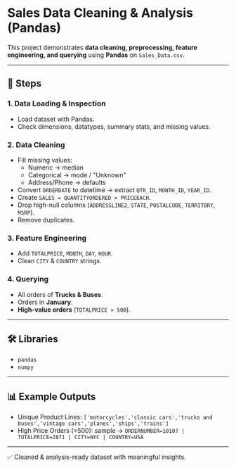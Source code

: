 #  Sales Data Cleaning & Analysis (Pandas)

This project demonstrates **data cleaning, preprocessing, feature engineering, and querying** using **Pandas** on `Sales_Data.csv`.

---

## 📌 Steps

### 1. Data Loading & Inspection
- Load dataset with Pandas.
- Check dimensions, datatypes, summary stats, and missing values.

### 2. Data Cleaning
- Fill missing values:
  - Numeric → median  
  - Categorical → mode / "Unknown"  
  - Address/Phone → defaults
- Convert `ORDERDATE` to datetime → extract `QTR_ID`, `MONTH_ID`, `YEAR_ID`.
- Create `SALES = QUANTITYORDERED × PRICEEACH`.
- Drop high-null columns (`ADDRESSLINE2`, `STATE`, `POSTALCODE`, `TERRITORY`, `MSRP`).
- Remove duplicates.

### 3. Feature Engineering
- Add `TOTALPRICE`, `MONTH`, `DAY`, `HOUR`.
- Clean `CITY` & `COUNTRY` strings.

### 4. Querying
- All orders of **Trucks & Buses**.  
- Orders in **January**.  
- **High-value orders** (`TOTALPRICE > 500`).  

---

## 🛠 Libraries
- `pandas`  
- `numpy`  

---

## 📊 Example Outputs
- Unique Product Lines: `['motorcycles','classic cars','trucks and buses','vintage cars','planes','ships','trains']`
- High Price Orders (>500): sample → `ORDERNUMBER=10107 | TOTALPRICE=2871 | CITY=NYC | COUNTRY=USA`

---

✅ Cleaned & analysis-ready dataset with meaningful insights.

